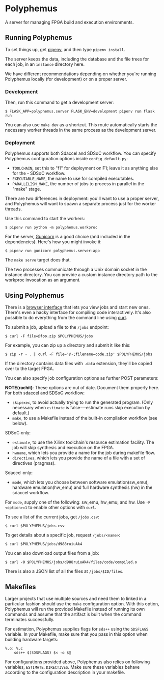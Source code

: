 Polyphemus
==========

A server for managing FPGA build and execution environments.

Running Polyphemus
------------------

To set things up, get [pipenv][], and then type `pipenv install`.

The server keeps the data, including the database and the file trees for each job, in an `instance` directory here.

We have different recommendations depending on whether you're running Polyphemus locally (for development) or on a proper server.

### Development

Then, run this command to get a development server:

    $ FLASK_APP=polyphemus.server FLASK_ENV=development pipenv run flask run

You can also use `make dev` as a shortcut.
This route automatically starts the necessary worker threads in the same process as the development server.

### Deployment

Polyphemus supports both Sdaccel and SDSoC workflow.
You can specify Polyphemus configuration options inside `config_default.py`:
- `TOOLCHAIN`, set this to "f1" for deployment on F1; leave it as anything else for the - SDSoC workflow.
- `EXECUTABLE_NAME`, the name to use for compiled executables.
- `PARALLELISM_MAKE`, the number of jobs to process in parallel in the "make" stage.

There are two differences in deployment: you'll want to use a proper server, and Polyphemus will want to spawn a separate process just for the worker threads.

Use this command to start the workers:

    $ pipenv run python -m polyphemus.workproc

For the server, [Gunicorn][] is a good choice (and included in the dependencies). Here's how you might invoke it:

    $ pipenv run gunicorn polyphemus.server:app

The `make serve` target does that.

The two processes communicate through a Unix domain socket in the instance directory.
You can provide a custom instance directory path to the workproc invocation as an argument.

[gunicorn]: http://gunicorn.org
[pipenv]: http://pipenv.org
[yarn]: https://yarnpkg.com/en/
[npm]: http://npmjs.com


Using Polyphemus
----------------

There is a [browser interface](http://gorgonzola.cs.cornell.edu:8000/) that lets you view jobs and start new ones.
There's even a hacky interface for compiling code interactively.
It's also possible to do everything from the command line using [curl][].

To submit a job, upload a file to the `/jobs` endpoint:

    $ curl -F file=@foo.zip $POLYPHEMUS/jobs

For example, you can zip up a directory and submit it like this:

    $ zip -r - . | curl -F file='@-;filename=code.zip' $POLYPHEMUS/jobs

If the directory contains data files with `.data` extension, they'll be copied over to the target FPGA.

You can also specify job configuration options as further POST parameters:

**NOTE(rachit)**: These options are out of date. Document them properly here.
For both sdaccel and SDSoC workflow:
- `skipexec`, to avoid actually trying to run the generated program. (Only necessary when `estimate` is false---estimate runs skip execution by default.)
- `make`, to use a Makefile instead of the built-in compilation workflow (see below).

SDSoC only:
- `estimate`, to use the Xilinx toolchain's resource estimation facility. The job will skip synthesis and execution on the FPGA.
- `hwname`, which lets you provide a name for the job during makefile flow.
- `directives`, which lets you provide the name of a file with a set of directives (pragmas).

Sdaccel only:
- `mode`, which lets you choose between software emulation(sw_emu), hardware emulation(hw_emu) and full hardware synthesis (hw) in the sdaccel workflow.

For `mode`, supply one of the following: sw_emu, hw_emu, and hw.
Use `-F <option>=1` to enable other options with `curl`.


To see a list of the current jobs, get `/jobs.csv`:

    $ curl $POLYPHEMUS/jobs.csv

To get details about a specific job, request `/jobs/<name>`:

    $ curl $POLYPHEMUS/jobs/d988ruiuAk4

You can also download output files from a job:

    $ curl -O $POLYPHEMUS/jobs/d988ruiuAk4/files/code/compiled.o

There is also a JSON list of all the files at `/jobs/$ID/files`.


Makefiles
---------

Larger projects that use multiple sources and need them to linked in a particular fashion should use the `make` configuration option. With this option, Polyphemus will run the provided Makefile instead of running its own commands and assume that the artifact is built when the command terminates successfully.

For estimation, Polyphemus supplies flags for `sds++` using the `SDSFLAGS` variable. In your Makefile, make sure that you pass in this option when building hardware targets:

```make
%.o: %.c
    sds++ $(SDSFLAGS) $< -o $@
```
For configurations provided above, Polyphemus also relies on following variables, `ESTIMATE`, `DIRECTIVES`. Make sure these variables behave according to the configuration description in your makefile.

[curl]: https://curl.haxx.se
